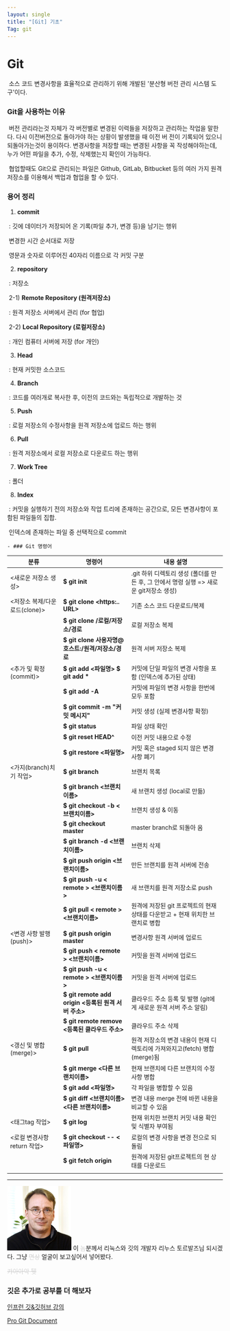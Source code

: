 ```yaml
---
layout: single
title: "[Git] 기초"
Tag: git
---
```




# Git

​	소스 코드 변경사항을 효율적으로 관리하기 위해 개발된 '분산형 버전 관리 시스템 도구'이다. 



### Git을 사용하는 이유

​		버전 관리라는것 자체가 각 버전별로 변경된 이력들을 저장하고 관리하는 작업을 말한다. 다시 이전버전으로 돌아가야 하는 상황이 발생했을 때 이전 버		전이 기록되어 있으니 되돌아가는것이 용이하다. 변경사항을 저장할 때는 변경된 사항을 꼭 작성해야하는데, 누가 어떤 파일을 추가, 수정, 삭제했는지		 확인이 가능하다. 

​		협업할때도  Git으로 관리되는 파일은 Github, GitLab, Bitbucket 등의 여러 가지 원격 저장소를 이용해서 백업과 협업을 할 수 있다.





### 용어 정리

1. **commit**

​	 :  깃에 데이터가 저장되어 온 기록(파일 추가, 변경 등)을 남기는 행위

​		변경한 시간 순서대로 저장

​		영문과 숫자로 이루어진 40자리 이름으로 각 커밋 구분

2. **repository**

​		: 저장소

​	2-1) **Remote Repository (원격저장소)**

​			: 원격 저장소 서버에서 관리 (for 협업)

​	2-2)  **Local Repository (로컬저장소)**					

​			: 개인 컴퓨터 서버에 저장 (for 개인)

3. **Head**

​		: 현재 커밋한 소스코드

4. **Branch**

​		: 코드를 여러개로 복사한 후, 이전의 코드와는 독립적으로 개발하는 것

5. **Push**

​		: 로컬 저장소의 수정사항을 원격 저장소에 업로드 하는 행위 

6. **Pull**

​		: 원격 저장소에서 로컬 저장소로 다운로드 하는 행위 

7. **Work Tree**

​		: 폴더

8. **Index**

​		: 커밋을 실행하기 전의 저장소와 작업 트리에 존재하는 공간으로, 모든 변경사항이 포함된 파일들의 집합.

​		  인덱스에 존재하는 파일 중 선택적으로 commit



	- ### Git 명령어

| 분류                          | 명령어                                              | 내용 설명                                                    |
| ----------------------------- | --------------------------------------------------- | ------------------------------------------------------------ |
| <새로운 저장소 생성>          | **$ git init**                                      | .git 하위 디렉토리 생성 (폴더를 만든 후, 그 안에서 명령 실행 => 새로운 git저장소 생성) |
| <저장소 복제/다운로드(clone)> | **$ git clone <https:.. URL>**                      | 기존 소스 코드 다운로드/복제                                 |
|                               | **$ git clone** **/로컬/저장소/경로**               | 로컬 저장소 복제                                             |
|                               | **$ git clone 사용자명@호스트:/원격/저장소/경로**   | 원격 서버 저장소 복제                                        |
| <추가 및 확정(commit)>        | **$ git add <파일명>** **$ git add \***             | 커밋에 단일 파일의 변경 사항을 포함 (인덱스에 추가된 상태)   |
|                               | **$ git add -A**                                    | 커밋에 파일의 변경 사항을 한번에 모두 포함                   |
|                               | **$ git commit -m "커밋 메시지"**                   | 커밋 생성 (실제 변경사항 확정)                               |
|                               | **$ git status**                                    | 파일 상태 확인                                               |
|                               | **$ git reset HEAD^**                               | 이전 커밋 내용으로 수정                                      |
|                               | **$ git restore <파일명>**                          | 커밋 혹은 staged 되지 않은 변경 사항 폐기                    |
| <가지(branch)치기 작업>       | **$ git branch**                                    | 브랜치 목록                                                  |
|                               | **$ git branch <브랜치이름>**                       | 새 브랜치 생성 (local로 만듦)                                |
|                               | **$ git checkout -b <브랜치이름>**                  | 브랜치 생성 & 이동                                           |
|                               | **$ git checkout master**                           | master branch로 되돌아 옴                                    |
|                               | **$ git branch -d <브랜치이름>**                    | 브랜치 삭제                                                  |
|                               | **$ git push origin <브랜치이름>**                  | 만든 브랜치를 원격 서버에 전송                               |
|                               | **$ git push -u < remote > <브랜치이름>**           | 새 브랜치를 원격 저장소로 push                               |
|                               | **$ git pull < remote > <브랜치이름>**              | 원격에 저장된 git 프로젝트의 현재 상태를 다운받고 + 현재 위치한 브랜치로 병합 |
| <변경 사항 발행(push)>        | **$ git push origin master**                        | 변경사항 원격 서버에 업로드                                  |
|                               | **$ git push < remote > <브랜치이름>**              | 커밋을 원격 서버에 업로드                                    |
|                               | **$ git push -u < remote > <브랜치이름>**           | 커밋을 원격 서버에 업로드                                    |
|                               | **$ git remote add origin <등록된 원격 서버 주소>** | 클라우드 주소 등록 및 발행 (git에게 새로운 원격 서버 주소 알림) |
|                               | **$ git remote remove <등록된 클라우드 주소>**      | 클라우드 주소 삭제                                           |
| <갱신 및 병합(merge)>         | **$ git pull**                                      | 원격 저장소의 변경 내용이 현재 디렉토리에 가져와지고(fetch) 병합(merge)됨 |
|                               | **$ git merge <다른 브랜치이름>**                   | 현재 브랜치에 다른 브랜치의 수정사항 병합                    |
|                               | **$ git add <파일명>**                              | 각 파일을 병합할 수 있음                                     |
|                               | **$ git diff <브랜치이름><다른 브랜치이름>**        | 변경 내용 merge 전에 바뀐 내용을 비교할 수 있음              |
| <태그tag 작업>                | **$ git log**                                       | 현재 위치한 브랜치 커밋 내용 확인 및 식별자 부여됨           |
| <로컬 변경사항 return 작업>   | **$ git checkout -- <파일명>**                      | 로컬의 변경 사항을 변경 전으로 되돌림                        |
|                               | **$ git fetch origin**                              | 원격에 저장된 git프로젝트의 현 상태를 다운로드               |
|                               |                                                     |                                                              |



***



<img src="09.%20Git%20%EA%B8%B0%EC%B4%88.assets/%EB%A6%AC%EB%88%84%EC%8A%A4_%ED%86%A0%EB%A5%B4%EB%B0%9C%EC%8A%A4.jpeg" alt="리누스_토르발스" style="zoom:25%;" />  이 <span style="color:#d3d3d3">~~놈~~</span>분께서 리눅스와 깃의 개발자 리누스 토르발즈님 되시겠다. 그냥 <span style="color:#d3d3d3">~~면상~~</span> 얼굴이 보고싶어서 넣어봤다. 

 <span style="color:#d3d3d3">~~캬아아악 퉷~~</span>





### 깃은 추가로 공부를 더 해보자

[인프런 깃&깃허브 강의](https://www.inflearn.com/course/%ED%8C%80%EA%B0%9C%EB%B0%9C-%EA%B9%83-%EA%B9%83%ED%97%88%EB%B8%8C) 

[Pro Git Document](http://git-scm.com/book/ko/v2) 
